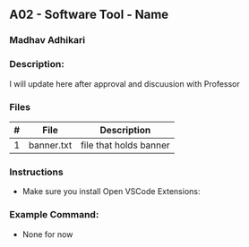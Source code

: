
## A02 - Software Tool - Name
### Madhav Adhikari
### Description:

 I will update here after approval and discuusion with Professor 

### Files

|   #   | File            | Description                                        |
| :---: | --------------- | -------------------------------------------------- |
|   1   | banner.txt         | file that holds banner    |


### Instructions

- Make sure you install Open VSCode Extensions:


### Example Command:
- None for now

